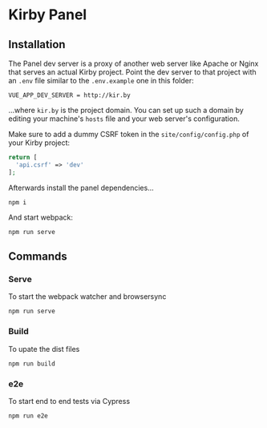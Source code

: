 # Kirby Panel

## Installation

The Panel dev server is a proxy of another web server like Apache or Nginx that serves an actual Kirby project. Point the dev server to that project with an `.env` file similar to the `.env.example` one in this folder:

```
VUE_APP_DEV_SERVER = http://kir.by
```

…where `kir.by` is the project domain. You can set up such a domain by editing your machine's `hosts` file and your web server's configuration.

Make sure to add a dummy CSRF token in the `site/config/config.php` of your Kirby project:

```php
return [
  'api.csrf' => 'dev'
];
```

Afterwards install the panel dependencies…

```
npm i
```

And start webpack:

```
npm run serve
```

## Commands

### Serve

To start the webpack watcher and browsersync

```
npm run serve
```

### Build

To upate the dist files

```
npm run build
```

### e2e

To start end to end tests via Cypress

```
npm run e2e
```
